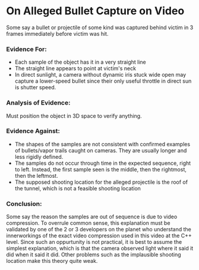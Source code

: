 # On Alleged Bullet Capture on Video
Some say a bullet or projectile of some kind was captured behind victim in 3 frames immediately before victim was hit. 


### Evidence For:
- Each sample of the object has it in a very straight line
- The straight line appears to point at victim's neck
- In direct sunlight, a camera without dynamic iris stuck wide open may capture a lower-speed bullet since their only useful throttle in direct sun is shutter speed.


### Analysis of Evidence:
Must position the object in 3D space to verify anything. 


### Evidence Against:
- The shapes of the samples are not consistent with confirmed examples of bullets/vapor trails caught on cameras. They are usually longer and less rigidly defined.
- The samples do not occur through time in the expected sequence, right to left. Instead, the first sample seen is the middle, then the rightmost, then the leftmost.
- The supposed shooting location for the alleged projectile is the roof of the tunnel, which is not a feasible shooting location


### Conclusion:
Some say the reason the samples are out of sequence is due to video compression. To overrule common sense, this explanation must be validated by one of the 2 or 3 developers on the planet who understand the innerworkings of the exact video compression used in this video at the C++ level. Since such an oppurtunity is not practical, it is best to assume the simplest explanation, which is that the camera observed light where it said it did when it said it did. Other problems such as the implausible shooting location make this theory quite weak.